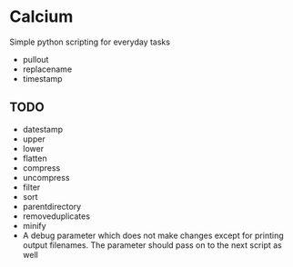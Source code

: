 # Calcium
Simple python scripting for everyday tasks

* pullout
* replacename
* timestamp

## TODO

* datestamp
* upper
* lower
* flatten
* compress
* uncompress
* filter
* sort
* parentdirectory
* removeduplicates
* minify
* A debug parameter which does not make changes except
for printing output filenames. The parameter should
pass on to the next script as well
